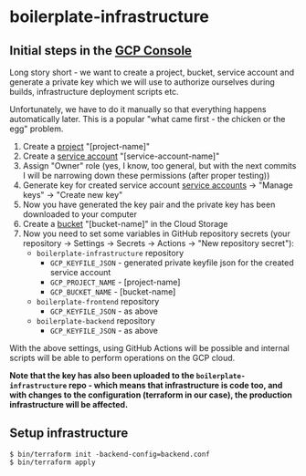 # boilerplate-infrastructure

## Initial steps in the [GCP Console](https://console.cloud.google.com)

Long story short - we want to create a project, bucket, service account and generate a private key which 
we will use to authorize ourselves during builds, infrastructure deployment scripts etc.

Unfortunately, we have to do it manually so that everything happens automatically later.
This is a popular "what came first - the chicken or the egg" problem.

1. Create a [project](https://console.cloud.google.com/projectcreate) "[project-name]"
2. Create a [service account](https://console.cloud.google.com/iam-admin/serviceaccounts/create) "[service-account-name]"
3. Assign "Owner" role (yes, I know, too general, but with the next commits I will be narrowing down these permissions (after proper testing))
4. Generate key for created service account [service accounts](https://console.cloud.google.com/iam-admin/serviceaccounts) -> "Manage keys" -> "Create new key"
5. Now you have generated the key pair and the private key has been downloaded to your computer
6. Create a [bucket](https://console.cloud.google.com/storage/create-bucket) "[bucket-name]" in the Cloud Storage
7. Now you need to set some variables in GitHub repository secrets (your repository -> Settings -> Secrets -> Actions -> "New repository secret"):
   * `boilerplate-infrastructure` repository
      * `GCP_KEYFILE_JSON` - generated private keyfile json for the created service account
      * `GCP_PROJECT_NAME` - [project-name]
      * `GCP_BUCKET_NAME` - [bucket-name]
   * `boilerplate-frontend` repository
      * `GCP_KEYFILE_JSON` - as above
   * `boilerplate-backend` repository
      * `GCP_KEYFILE_JSON` - as above

With the above settings, using GitHub Actions will be possible and internal scripts will be able to perform operations on the GCP cloud.

**Note that the key has also been uploaded to the `boilerplate-infrastructure` repo - which means that infrastructure is code too, 
and with changes to the configuration (terraform in our case), the production infrastructure will be affected.**

## Setup infrastructure

```shell
$ bin/terraform init -backend-config=backend.conf
$ bin/terraform apply
```
